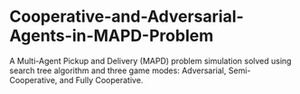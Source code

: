# Cooperative-and-Adversarial-Agents-in-MAPD-Problem
A Multi-Agent Pickup and Delivery (MAPD) problem simulation solved using search tree algorithm and three game modes: Adversarial, Semi-Cooperative, and Fully Cooperative.
